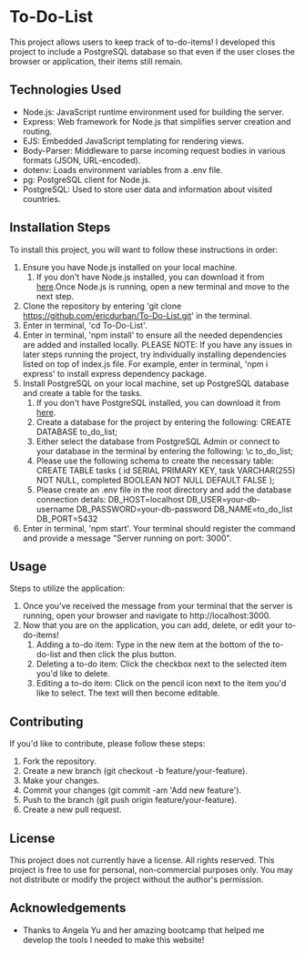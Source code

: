 # To-Do-List

This project allows users to keep track of to-do-items! I developed this project to include 
a PostgreSQL database so that even if the user closes the browser or application, their items still remain. 

## Technologies Used

- Node.js: JavaScript runtime environment used for building the server.
- Express: Web framework for Node.js that simplifies server creation and routing.
- EJS: Embedded JavaScript templating for rendering views.
- Body-Parser: Middleware to parse incoming request bodies in various formats (JSON, URL-encoded).
- dotenv: Loads environment variables from a .env file.
- pg: PostgreSQL client for Node.js.
- PostgreSQL: Used to store user data and information about visited countries. 

## Installation Steps

To install this project, you will want to follow these instructions in order:
1. Ensure you have Node.js installed on your local machine. 
    1. If you don't have Node.js installed, you can download it from [here](https://nodejs.org/en/download).Once Node.js is running, open a new terminal and move to the next step.
2. Clone the repository by entering 'git clone https://github.com/ericdurban/To-Do-List.git' in the terminal.
3. Enter in terminal, 'cd To-Do-List'. 
4. Enter in terminal, 'npm install' to ensure all the needed dependencies are added and installed locally. 
PLEASE NOTE: If you have any issues in later steps running the project, try individually installing dependencies listed on top of index.js file. For example, enter in terminal, 'npm i express' to install express dependency package.
5. Install PostgreSQL on your local machine, set up PostgreSQL database and create a table for the tasks.
    1. If you don't have PostgreSQL installed, you can download it from [here](https://www.postgresql.org/download/).
    2. Create a database for the project by entering the following:
        CREATE DATABASE to_do_list;
    3. Either select the database from PostgreSQL Admin or connect to your database in the terminal by entering the following:
        \c to_do_list;
    1. Please use the following schema to create the necessary table:
        CREATE TABLE tasks (
            id SERIAL PRIMARY KEY,
            task VARCHAR(255) NOT NULL,
            completed BOOLEAN NOT NULL DEFAULT FALSE
        );
    2. Please create an .env file in the root directory and add the database connection detals:
        DB_HOST=localhost
        DB_USER=your-db-username
        DB_PASSWORD=your-db-password
        DB_NAME=to_do_list
        DB_PORT=5432
6. Enter in terminal, 'npm start'. Your terminal should register the command and provide a message "Server running on port: 3000". 

## Usage

Steps to utilize the application:
1. Once you've received the message from your terminal that the server is running, open your browser and navigate to http://localhost:3000. 
2. Now that you are on the application, you can add, delete, or edit your to-do-items! 
    1. Adding a to-do item: Type in the new item at the bottom of the to-do-list and then click the plus button.
    2. Deleting a to-do item: Click the checkbox next to the selected item you'd like to delete. 
    3. Editing a to-do item: Click on the pencil icon next to the item you'd like to select. The text will then become editable. 

## Contributing 

If you'd like to contribute, please follow these steps:
1. Fork the repository.
2. Create a new branch (git checkout -b feature/your-feature).
3. Make your changes.
4. Commit your changes (git commit -am 'Add new feature').
5. Push to the branch (git push origin feature/your-feature).
6. Create a new pull request.

## License
This project does not currently have a license. All rights reserved. 
This project is free to use for personal, non-commercial purposes only. You may not distribute or modify the project without the author's permission.

## Acknowledgements

- Thanks to Angela Yu and her amazing bootcamp that helped me develop the tools I needed to make this website!
